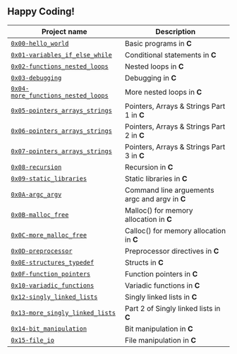 ## Happy Coding!

| Project name | Description |
| ------------ | ----------- |
| [`0x00-hello_world`](https://github.com/antonymuga/alx-low_level_programming/tree/master/0x00-hello_world) | Basic programs in **C** |
| [`0x01-variables_if_else_while`](https://github.com/antonymuga/alx-low_level_programming/tree/master/0x01-variables_if_else_while) | Conditional statements in **C** |
| [`0x02-functions_nested_loops`](https://github.com/antonymuga/alx-low_level_programming/tree/master/0x02-functions_nested_loops) | Nested loops in **C** |
| [`0x03-debugging`](https://github.com/antonymuga/alx-low_level_programming/tree/master/0x03-debugging) | Debugging in **C** |
| [`0x04-more_functions_nested_loops`](https://github.com/antonymuga/alx-low_level_programming/tree/master/0x04-more_functions_nested_loops) | More nested loops in **C** |
| [`0x05-pointers_arrays_strings`](https://github.com/antonymuga/alx-low_level_programming/tree/master/0x05-pointers_arrays_strings) | Pointers, Arrays & Strings Part 1 in **C** |
| [`0x06-pointers_arrays_strings`](https://github.com/antonymuga/alx-low_level_programming/tree/master/0x06-pointers_arrays_strings) | Pointers, Arrays & Strings Part 2 in **C** |
| [`0x07-pointers_arrays_strings`](https://github.com/antonymuga/alx-low_level_programming/tree/master/0x07-pointers_arrays_strings) | Pointers, Arrays & Strings Part 3 in **C** |
| [`0x08-recursion`](https://github.com/antonymuga/alx-low_level_programming/tree/master/0x08-recursion) | Recursion in **C** |
| [`0x09-static_libraries`](https://github.com/antonymuga/alx-low_level_programming/tree/master/0x09-static_libraries) | Static libraries in **C** |
| [`0x0A-argc_argv`](https://github.com/antonymuga/alx-low_level_programming/tree/master/0x0A-argc_argv) | Command line arguements argc and argv in **C** |
| [`0x0B-malloc_free`](https://github.com/antonymuga/alx-low_level_programming/tree/master/0x0B-malloc_free) | Malloc() for memory allocation in **C** |
[`0x0C-more_malloc_free`](https://github.com/antonymuga/alx-low_level_programming/tree/master/0x0C-more_malloc_free) | Calloc() for memory allocation in **C** |
[`0x0D-preprocessor`](https://github.com/antonymuga/alx-low_level_programming/tree/master/0x0D-preprocessor) | Preprocessor directives in  **C** |
[`0x0E-structures_typedef`](https://github.com/antonymuga/alx-low_level_programming/tree/master/0x0E-structures_typedef) | Structs in  **C** |
[`0x0F-function_pointers`](https://github.com/antonymuga/alx-low_level_programming/tree/master/0x0F-function_pointers) | Function pointers in **C** |
[`0x10-variadic_functions`](https://github.com/antonymuga/alx-low_level_programming/tree/master/0x10-variadic_functions) | Variadic functions in **C** |
[`0x12-singly_linked_lists`](https://github.com/antonymuga/alx-low_level_programming/tree/master/0x12-singly_linked_lists) | Singly linked lists in **C** |
[`0x13-more_singly_linked_lists`](https://github.com/antonymuga/alx-low_level_programming/tree/master/0x13-more_singly_linked_lists) | Part 2 of Singly linked lists in **C** |
[`0x14-bit_manipulation`](https://github.com/antonymuga/alx-low_level_programming/tree/master/0x14-bit_manipulation) | Bit manipulation in **C** |
[`0x15-file_io`](https://github.com/antonymuga/alx-low_level_programming/tree/master/0x15-file_io) | File manipulation in **C** |


